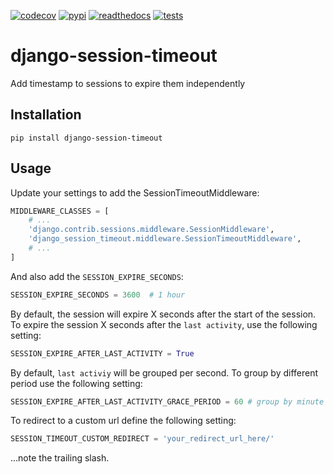 <!-- start-no-pypi -->
[![codecov](https://codecov.io/gh/labd/django-session-timeout/branch/master/graph/badge.svg)](https://codecov.io/gh/labd/django-session-timeout)
[![pypi](https://img.shields.io/pypi/v/django-session-timeout.svg)](https://pypi.python.org/pypi/django-session-timeout/)
[![readthedocs](https://readthedocs.org/projects/django-session-timeout/badge/)](https://django-session-timeout.readthedocs.io/en/latest/)
[![tests](https://github.com/labd/django-session-timeout/workflows/Python%20Tests/badge.svg)](https://github.com/labd/django-session-timeout/actions)
<!-- end-no-pypi -->

# django-session-timeout

Add timestamp to sessions to expire them independently

## Installation

```shell
pip install django-session-timeout
```

## Usage

Update your settings to add the SessionTimeoutMiddleware:

```python
MIDDLEWARE_CLASSES = [
    # ...
    'django.contrib.sessions.middleware.SessionMiddleware',
    'django_session_timeout.middleware.SessionTimeoutMiddleware',
    # ...
]
```

And also add the ``SESSION_EXPIRE_SECONDS``:


```python
SESSION_EXPIRE_SECONDS = 3600  # 1 hour
```

By default, the session will expire X seconds after the start of the session.
To expire the session X seconds after the `last activity`, use the following setting:

```python
SESSION_EXPIRE_AFTER_LAST_ACTIVITY = True
```

By default, `last activiy` will be grouped per second.
To group by different period use the following setting:

```python
SESSION_EXPIRE_AFTER_LAST_ACTIVITY_GRACE_PERIOD = 60 # group by minute
```

To redirect to a custom url define the following setting:

```python
SESSION_TIMEOUT_CUSTOM_REDIRECT = 'your_redirect_url_here/'
```
...note the trailing slash.